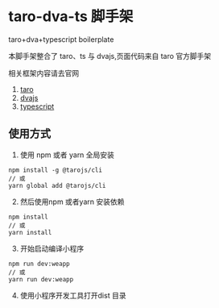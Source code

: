 # taro-dva-ts 脚手架
taro+dva+typescript boilerplate

本脚手架整合了 taro、ts 与 dvajs,页面代码来自 taro 官方脚手架

相关框架内容请去官网

1. [taro](https://github.com/NervJS/taro)
2. [dvajs](https://github.com/dvajs/dva)
3. [typescript](https://github.com/Microsoft/TypeScript)

## 使用方式 
1. 使用 npm 或者 yarn 全局安装

```
npm install -g @tarojs/cli
// 或
yarn global add @tarojs/cli
```
2. 然后使用npm 或者yarn 安装依赖
```
npm install
// 或
yarn install
```
3. 开始启动编译小程序
```
npm run dev:weapp
// 或
yarn run dev:weapp
```
4. 使用小程序开发工具打开dist 目录
